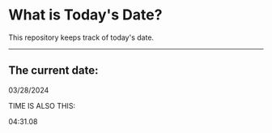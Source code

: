 # What is Today's Date?
This repository keeps track of today's date.
* * *
 
## The current date:  
 03/28/2024 
  
  
 TIME IS ALSO THIS: 
  
 04:31.08 
  
  
